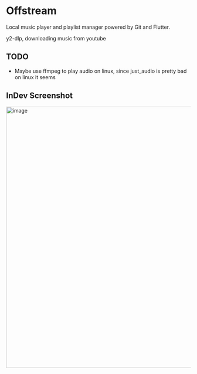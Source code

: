 # Offstream

Local music player and playlist manager powered by Git and Flutter.

y2-dlp, downloading music from youtube

## TODO
- Maybe use ffmpeg to play audio on linux, since just_audio is pretty bad on linux it seems

## InDev Screenshot
<img width="1266" height="713" alt="image" src="https://github.com/user-attachments/assets/95984118-c9cf-4dc7-81b5-39b44682d00b" />
